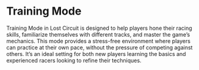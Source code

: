 # Training Mode

Training Mode in Lost Circuit is designed to help players hone their racing skills, familiarize themselves with different tracks, and master the game’s mechanics. This mode provides a stress-free environment where players can practice at their own pace, without the pressure of competing against others. It’s an ideal setting for both new players learning the basics and experienced racers looking to refine their techniques.
